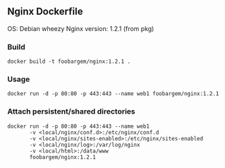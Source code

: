 ## Nginx Dockerfile

OS: Debian wheezy
Nginx version: 1.2.1 (from pkg)

### Build

    docker build -t foobargem/nginx:1.2.1 .

### Usage
    
    docker run -d -p 80:80 -p 443:443 --name web1 foobargem/nginx:1.2.1

### Attach persistent/shared directories

    docker run -d -p 80:80 -p 443:443 --name web1 
           -v <local/nginx/conf.d>:/etc/nginx/conf.d
           -v <local/nginx/sites-enabled>:/etc/nginx/sites-enabled
           -v <local/nginx/log>:/var/log/nginx
           -v <local/html>:/data/www
           foobargem/nginx:1.2.1



